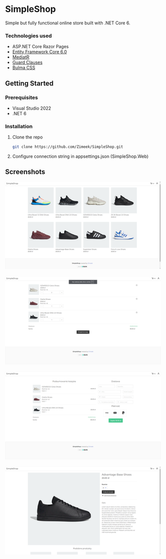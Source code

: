 # SimpleShop
Simple but fully functional online store built with .NET Core 6.



### Technologies used

* ASP.NET Core Razor Pages
* [Entity Framework Core 6.0](https://github.com/dotnet/efcore)
* [MediatR](https://github.com/jbogard/MediatR)
* [Guard Clauses](https://github.com/ardalis/GuardClauses)
* [Bulma CSS](https://github.com/jgthms/bulma)



<!-- GETTING STARTED -->
## Getting Started

### Prerequisites

* Visual Studio 2022
* .NET 6

### Installation

1. Clone the repo
   ```sh
   git clone https://github.com/Zimeek/SimpleShop.git
   ```
2. Configure connection string in appsettings.json (SimpleShop.Web)

## Screenshots
<p align="center">
   <img src="assets/usage1.png" style="margin-bottom: 20px;" />
   <img src="assets/usage2.png" style="margin-bottom: 20px;" />
   <img src="assets/usage3.png" style="margin-bottom: 20px;" />
   <img src="assets/usage4.png"/>
</p>

